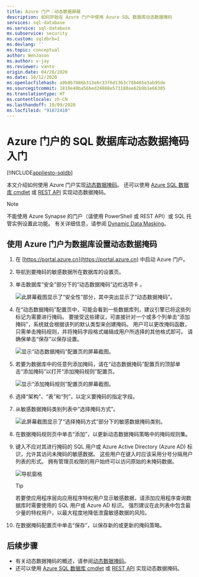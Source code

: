 ```yaml
---
title: Azure 门户：动态数据屏蔽
description: 如何开始在 Azure 门户中使用 Azure SQL 数据库动态数据掩码
services: sql-database
ms.service: sql-database
ms.subservice: security
ms.custom: sqldbrb=1
ms.devlang: ''
ms.topic: conceptual
author: WenJason
ms.author: v-jay
ms.reviewer: vanto
origin.date: 04/28/2020
ms.date: 10/12/2020
ms.openlocfilehash: a9b8b7886b313e6c33f6d1363c78b465e5ab95de
ms.sourcegitcommit: 1810e40ba56bed24868e573180ae62b9b1e66305
ms.translationtype: HT
ms.contentlocale: zh-CN
ms.lasthandoff: 10/09/2020
ms.locfileid: "91872410"
---
```

# <a name="get-started-with-sql-database-dynamic-data-masking-with-the-azure-portal"></a>Azure 门户的 SQL 数据库动态数据掩码入门
[!INCLUDE[appliesto-sqldb](../includes/appliesto-sqldb.md)]

本文介绍如何使用 Azure 门户实现[动态数据掩码](dynamic-data-masking-overview.md)。 还可以使用 [Azure SQL 数据库 cmdlet](https://docs.microsoft.com/powershell/module/az.sql/) 或 [REST API](https://docs.microsoft.com/rest/api/sql/) 实现动态数据掩码。

> [!NOTE]
> 不能使用 Azure Synapse 的门户（请使用 PowerShell 或 REST API）或 SQL 托管实例设置此功能。 有关详细信息，请参阅 [Dynamic Data Masking](https://docs.microsoft.com/sql/relational-databases/security/dynamic-data-masking)。

## <a name="set-up-dynamic-data-masking-for-your-database-using-the-azure-portal"></a>使用 Azure 门户为数据库设置动态数据掩码

1. 在 [https://portal.azure.cn](https://portal.azure.cn) 中启动 Azure 门户。
2. 导航到要掩码的敏感数据所在数据库的设置页。
3. 单击数据库“安全”部分下的“动态数据掩码”边栏选项卡 。

   ![此屏幕截图显示了“安全性”部分，其中突出显示了“动态数据掩码”。](./media/dynamic-data-masking-configure-portal/4_ddm_settings_tile.png)

4. 在“动态数据掩码”配置页中，可能会看到一些数据库列，建议引擎已将这些列标记为需要进行掩码。 要接受这些建议，可直接针对一个或多个列单击“添加掩码”，系统就会根据该列的默认类型来创建掩码。 用户可以更改掩码函数，只需单击掩码规则，并将掩码字段格式编辑成用户所选择的其他格式即可。 请确保单击“保存”以保存设置。

    ![显示“动态数据掩码”配置页的屏幕截图。](./media/dynamic-data-masking-configure-portal/5_ddm_recommendations.png)

5. 若要为数据库中的任意列添加掩码，请在“动态数据掩码”配置页的顶部单击“添加掩码”以打开“添加掩码规则”配置页。

    ![显示“添加掩码规则”配置页的屏幕截图。](./media/dynamic-data-masking-configure-portal/6_ddm_add_mask.png)

6. 选择“架构”、“表”和“列”，以定义要掩码的指定字段。
7. 从敏感数据掩码类别列表中“选择掩码方式”。

    ![此屏幕截图显示了“选择掩码方式”部分下的敏感数据掩码类别。](./media/dynamic-data-masking-configure-portal/7_ddm_mask_field_format.png)

8. 在数据掩码规则页中单击“添加”，以更新动态数据掩码策略中的掩码规则集。
9. 键入不应对其进行掩码的 SQL 用户或 Azure Active Directory (Azure AD) 标识，允许其访问未掩码的敏感数据。 这些用户在键入时应该采用分号分隔用户列表的形式。 拥有管理员权限的用户始终可以访问原始的未掩码数据。

    ![导航窗格](./media/dynamic-data-masking-configure-portal/8_ddm_excluded_users.png)

    > [!TIP]
    > 若要使应用程序层向应用程序特权用户显示敏感数据，请添加应用程序查询数据库时需要使用的 SQL 用户或 Azure AD 标识。 强烈建议在此列表中包含最少量的特权用户，以最大程度地降低泄露敏感数据的风险。

10. 在数据掩码配置页中单击“保存”，以保存新的或更新的掩码策略。

## <a name="next-steps"></a>后续步骤

- 有关动态数据掩码的概述，请参阅[动态数据掩码](dynamic-data-masking-overview.md)。
- 还可以使用 [Azure SQL 数据库 cmdlet](https://docs.microsoft.com/powershell/module/az.sql/) 或 [REST API](https://docs.microsoft.com/rest/api/sql/) 实现动态数据掩码。

